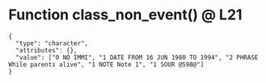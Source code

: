 # Function class_non_event() @ L21

    {
      "type": "character",
      "attributes": {},
      "value": ["0 NO IMMI", "1 DATE FROM 16 JUN 1980 TO 1994", "2 PHRASE While parents alive", "1 NOTE Note 1", "1 SOUR @S98@"]
    }

